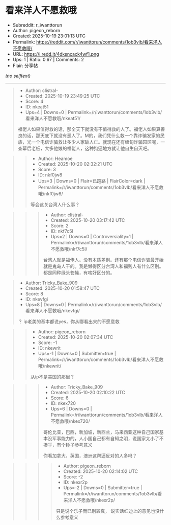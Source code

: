# 看来洋人不愿救哦

- Subreddit: r_iwanttorun
- Author: pigeon_reborn
- Created: 2025-10-19 23:01:13 UTC
- Permalink: https://reddit.com/r/iwanttorun/comments/1ob3vlb/看来洋人不愿救哦/
- URL: https://i.redd.it/4dksncack4wf1.png
- Ups: 1 | Ratio: 0.67 | Comments: 2
- Flair: 分享帖

_(no selftext)_

---

> - Author: clistral-
> - Created: 2025-10-19 23:49:25 UTC
> - Score: 4
> - ID: nkeat51
> - Ups=4 | Downs=0 | Permalink=/r/iwanttorun/comments/1ob3vlb/看来洋人不愿救哦/nkeat51/
>
> 福佬人如果值得救的话，那全天下就没有不值得救的人了。福佬人如果算善良的话，那天底下就没有恶人了。M的，我们凭什么救一个靠诈骗发家的民族，光一个电信诈骗救让多少人家破人亡。就现在还有缅甸诈骗园区呢，一查幕后老板，大多他娘的福佬人，这种狗逼地方就让他自生自灭吧。

>> - Author: Heamoe
>> - Created: 2025-10-20 02:32:21 UTC
>> - Score: 3
>> - ID: nkf0jw8
>> - Ups=3 | Downs=0 | Flair=已跑路 | FlairColor=dark | Permalink=/r/iwanttorun/comments/1ob3vlb/看来洋人不愿救哦/nkf0jw8/
>>
>> 等会这关台湾人什么事？

>>> - Author: clistral-
>>> - Created: 2025-10-20 03:17:42 UTC
>>> - Score: 2
>>> - ID: nkf7c5l
>>> - Ups=2 | Downs=0 | Controversiality=1 | Permalink=/r/iwanttorun/comments/1ob3vlb/看来洋人不愿救哦/nkf7c5l/
>>>
>>> 台湾人就是福佬人。没有本质差别。还有那个电信诈骗最开始就是鬼岛人干的。我是懒得区分台湾人和福贱人有什么区别。都是同种绿头苍蝇，有啥好区分的。

> - Author: Tricky_Bake_909
> - Created: 2025-10-20 01:58:47 UTC
> - Score: 8
> - ID: nkevfgi
> - Ups=8 | Downs=0 | Permalink=/r/iwanttorun/comments/1ob3vlb/看来洋人不愿救哦/nkevfgi/
>
> ？
> ip老美的基本都说yes，你从哪看出来的不愿意救

>> - Author: pigeon_reborn
>> - Created: 2025-10-20 02:07:34 UTC
>> - Score: -1
>> - ID: nkewrit
>> - Ups=-1 | Downs=0 | Submitter=true | Permalink=/r/iwanttorun/comments/1ob3vlb/看来洋人不愿救哦/nkewrit/
>>
>> 从ip不是美国的那里？

>>> - Author: Tricky_Bake_909
>>> - Created: 2025-10-20 02:10:22 UTC
>>> - Score: 6
>>> - ID: nkex720
>>> - Ups=6 | Downs=0 | Permalink=/r/iwanttorun/comments/1ob3vlb/看来洋人不愿救哦/nkex720/
>>>
>>> 哥伦比亚，巴西，新加坡，新西兰，马来西亚这种自己国家基本没军事能力的，人小国自己都有自知之明，说国家太小了不掺乎，有个锤子参考意义
>>> 
>>> 你看加拿大，英国，澳洲这帮逼反对的人多吗？

>>>> - Author: pigeon_reborn
>>>> - Created: 2025-10-20 02:14:02 UTC
>>>> - Score: -2
>>>> - ID: nkexr2p
>>>> - Ups=-2 | Downs=0 | Submitter=true | Permalink=/r/iwanttorun/comments/1ob3vlb/看来洋人不愿救哦/nkexr2p/
>>>>
>>>> 只是说个乐子而已别较真， 说实话红迪上的意见也没什么参考意义
